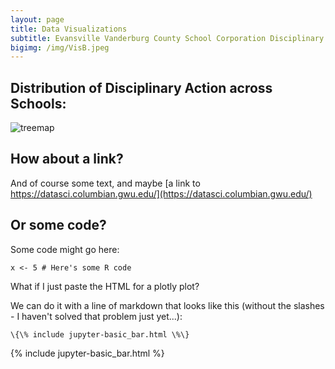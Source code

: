 ```yaml
---
layout: page
title: Data Visualizations
subtitle: Evansville Vanderburg County School Corporation Disciplinary Data
bigimg: /img/VisB.jpeg
---
```


## Distribution of Disciplinary Action across Schools:

![treemap]("img/treemapSchool_Name.png")

## How about a link?

And of course some text, and maybe [a link to https://datasci.columbian.gwu.edu/](https://datasci.columbian.gwu.edu/)

## Or some code?

Some code might go here:

```
x <- 5 # Here's some R code
```

What if I just paste the HTML for a plotly plot?

We can do it with a line of markdown that looks like this (without the slashes - I haven't solved that problem just yet...):
```
\{\% include jupyter-basic_bar.html \%\}
```
{% include jupyter-basic_bar.html %}
